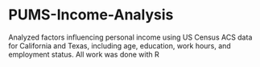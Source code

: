 # PUMS-Income-Analysis
Analyzed factors influencing personal income using US Census ACS data for California and Texas, including age, education, work hours, and employment status. All work was done with R
